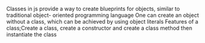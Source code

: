 Classes in js provide a way to create blueprints for objects, similar to traditional object- oriented  programming language
One can create an object without a class, which can be achieved by using object literals
Features of a class;Create a class, create a constructor and create a class method then instantiate the class
